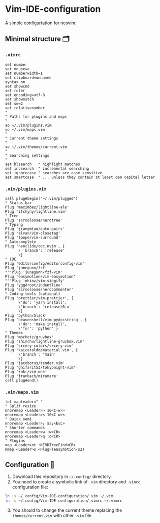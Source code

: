 # Vim-IDE-configuration
A simple configurtation for neovim.

## Minimal structure 🗂

### ```.vimrc```
``` Vim
set number
set mouse=a
set numberwidth=1
set clipboard=unnamed
syntax on
set showcmd
set ruler
set encoding=utf-8
set showmatch
set sw=2
set relativenumber
"
" Paths for plugins and maps
"
so ~/.vim/plugins.vim
so ~/.vim/maps.vim
"
" Current theme settings
"
so ~/.vim/themes/current.vim
"
" Searching settings
"
set hlsearch   " highlight matches
set incsearch  " incremental searching
set ignorecase " searches are case sensitive
set smartcase  " ... unless they contain at least oen capital letter
```

### ```.vim/plugins.vim```
``` Vim
call plug#begin('~/.vim/plugged')
" Status bar
Plug 'maximbaz/lightline-ale'
Plug 'itchyny/lightline.vim'
" Tree
Plug 'scrooloose/nerdtree'
" Typing
Plug 'jiangmiao/auto-pairs'
Plug 'alvan/vim-closetag'
Plug 'tpope/vim-surround'
" Autocomplete
Plug 'neoclide/coc.nvim', {
      \ 'branch': 'release'
      \}
" IDE
Plug 'editorconfig/editorconfig-vim'
Plug 'junegunn/fzf'
"""Plug 'junegunn/fzf-vim'
Plug 'easymotion/vim-easymotion'
"""Plug 'mhinz/vim-singify'
Plug 'yggdroot/indentline'
Plug 'scrooloose/nerdcommenter'
" Coding tools (optional)
Plug 'prettier/vim-prettier', {
      \'do': 'yarn install',
      \'branch': 'release/0.x'
      \}
Plug 'python/black'
Plug 'heavenshell/vim-pydocstring', {
      \'do': 'make install',
      \'for': 'python' }
" Themes
Plug 'morhetz/gruvbox'
Plug 'shinchu/lightline-gruvbox.vim'
Plug 'srcery-colors/srcery-vim'
Plug 'kaicataldo/material.vim', {
      \'branch': 'main'
      \}
Plug 'jacoborus/tender.vim'
Plug 'ghifarit53/tokyonight-vim'
Plug 'rakr/vim-one'
Plug 'franbach/miramare'
call plug#end()
```


### ```.vim/maps.vim```
``` Vim
let mapleader=" "
" Split resize
nnoremap <Leader>> 10<C-w>>
nnoremap <Leader>< 10<C-w><
" Quick semi
nnoremap <Leader>; $a;<Esc>
" Shorter commands
nnoremap <Leader>w :w<CR>
nnoremap <Leader>q :q<CR>
" Plugins
map <Leader>nt :NERDTreeFind<CR>
nmap <Leader>s <Plug>(easymotion-s2)
```

## Configuration 🔧
1. Download this repository in ```~/.config/``` directory.
2. You need to create a symbolic link of ```.vim``` directory and ```.vimrc``` configuration file:

``` Bash
ln -s ~/.config/Vim-IDE-configuration/.vim ~/.vim
ln -s ~/.config/Vim-IDE-configuration/.vimrc ~/.vimrc
```

3. You should to change the current theme replacing the ```themes/current.vim``` with other ```.vim``` file.
